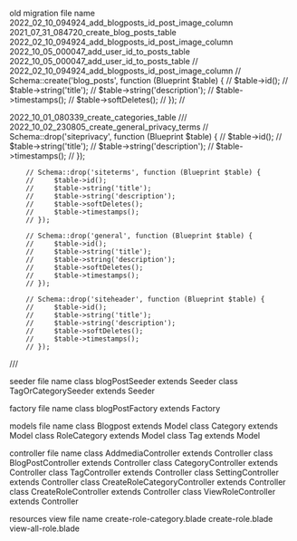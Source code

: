 old migration file name
2022_02_10_094924_add_blogposts_id_post_image_column
2021_07_31_084720_create_blog_posts_table
2022_02_10_094924_add_blogposts_id_post_image_column
2022_10_05_000047_add_user_id_to_posts_table
2022_10_05_000047_add_user_id_to_posts_table
//
2022_02_10_094924_add_blogposts_id_post_image_column
        // Schema::create('blog_posts', function (Blueprint $table) {
        //     $table->id();
        //     $table->string('title');
        //     $table->string('description');
        //     $table->timestamps();
        //     $table->softDeletes();
        // });
//

2022_10_01_080339_create_categories_table
///
2022_10_02_230805_create_general_privacy_terms
    // Schema::drop('siteprivacy', function (Blueprint $table) {
        //     $table->id();
        //     $table->string('title');
        //     $table->string('description');
        //     $table->timestamps();
        // });

        // Schema::drop('siteterms', function (Blueprint $table) {
        //     $table->id();
        //     $table->string('title');
        //     $table->string('description');
        //     $table->softDeletes();
        //     $table->timestamps();
        // });

        // Schema::drop('general', function (Blueprint $table) {
        //     $table->id();
        //     $table->string('title');
        //     $table->string('description');
        //     $table->softDeletes();
        //     $table->timestamps();
        // });

        // Schema::drop('siteheader', function (Blueprint $table) {
        //     $table->id();
        //     $table->string('title');
        //     $table->string('description');
        //     $table->softDeletes();
        //     $table->timestamps();
        // });
///

seeder file name
class blogPostSeeder extends Seeder
class TagOrCategorySeeder extends Seeder

factory file name
class blogPostFactory extends Factory

models file name
class Blogpost extends Model
class Category extends Model
class RoleCategory extends Model
class Tag extends Model

controller file name
class AddmediaController extends Controller
class BlogPostController extends Controller
class CategoryController extends Controller
class TagController extends Controller
class SettingController extends Controller
class CreateRoleCategoryController extends Controller
class CreateRoleController extends Controller
class ViewRoleController extends Controller

resources view file name
create-role-category.blade
create-role.blade
view-all-role.blade


